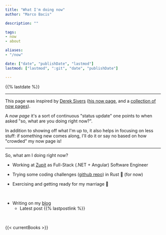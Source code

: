 ```yaml
---
title: "What I'm doing now"
author: "Marco Bacis"

description: ""

tags:
- now
- about

aliases:
- "/now"

date: ["date", "publishDate", "lastmod"]
lastmod: ["lastmod", ":git", "date", "publishDate"]

---
```


{{% lastdate %}}

---

This page was inspired by [Derek Sivers](https://sive.rs/nowff) ([his now page](https://sive.rs/now), and a [collection of now pages](https://nownownow.com/about)).

A *now page* it's a sort of continuous "status update" one points to when asked "so, what are you doing right now?".

In addition to showing off what I'm up to, it also helps in focusing on less stuff: if something new comes along, I'll do it or say no based on how "crowded" my now page is!

---

So, what am I doing right now?

* Working at [Zupit](https://zupit.it) as Full-Stack (.NET + Angular) Software Engineer

* Trying some coding challenges ([github repo](https://github.com/marcobacis/coding-challenges)) in Rust 🦀 (for now)

* Exercising and getting ready for my marriage 💍

<br/>

* Writing on my [blog](/blog)
    * Latest post {{% lastpostlink %}}

<br/>

{{< currentBooks >}}

